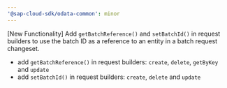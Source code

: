```yaml
---
'@sap-cloud-sdk/odata-common': minor
---
```


[New Functionality] Add `getBatchReference()` and `setBatchId()` in request builders to use the batch ID as a reference to an entity in a batch request changeset.
- add `getBatchReference()` in request builders: `create`, `delete`, `getByKey` and `update`
- add `setBatchId()` in request builders: `create`, `delete` and `update`
